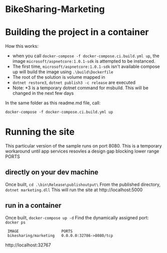 # BikeSharing-Marketing

# Building the project in a container

How this works:

* when you call `docker-compose -f docker-compose.ci.build.yml up`, the image `microsoft/aspnetcore:1.0.1-sdk` is attempted to be instanced. 
* The first time, `microsoft/aspnetcore:1.0.1-sdk` isn't available compose up will build the image using  `.\build\Dockerfile` 
* The root of the solution is volume mapped in
* `dotnet restore3`, `dotnet publish3 -c release` are executed
* Note: *3 is a temporary dotnet command for msbuild. This will be changed in the next few days

In the same folder as this readme.md file, call:
```
docker-compose -f docker-compose.ci.build.yml up
```

# Running the site

This particular version of the sample runs on port 8080. This is a temporary workaround until app services resovles a design gap blocking lower range PORTS


## directly on your dev machine

Once built, `cd .\bin\Release\publishoutput\`
From the published directory, `dotnet marketing.dll`
This will run the site at http://localhost:5000

## run in a container

Once built, `docker-compose up -d`
Find the dynamically assigned port: `docker ps`
```
 IMAGE                   PORTS
 bikesharing/marketing   0.0.0.0:32786->8080/tcp
```
http://localhost:32767